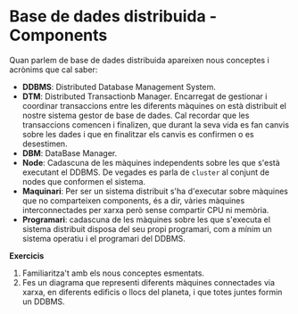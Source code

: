 # Base de dades distribuida - Components

Quan parlem de base de dades distribuida apareixen nous conceptes i acrònims que cal saber:

* **DDBMS**: Distributed Database Management System.
* **DTM**: Distributed Transactionb Manager. Encarregat de gestionar i coordinar transaccions entre les diferents màquines on està distribuit el nostre sistema gestor de base de dades. Cal recordar que les transaccions comencen i finalizen, que durant la seva vida es fan canvis sobre les dades i que en finalitzar els canvis es confirmen o es desestimen.
* **DBM**: DataBase Manager.
* **Node**: Cadascuna de les màquines independents sobre les que s'està executant el DDBMS. De vegades es parla de `cluster` al conjunt de nodes que conformen el sistema.
* **Maquinari**: Per ser un sistema distribuit s'ha d'executar sobre màquines que no comparteixen components, és a dir, vàries màquines interconnectades per xarxa però sense compartir CPU ni memòria.
* **Programari**: cadascuna de les màquines sobre les que s'executa el sistema distribuit disposa del seu propi programari, com a mínim un sistema operatiu i el programari del DDBMS.

**Exercicis**

1. Familiaritza't amb els nous conceptes esmentats.
2. Fes un diagrama que representi diferents màquines connectades via xarxa, en diferents edificis o llocs del planeta, i que totes juntes formin un DDBMS.


